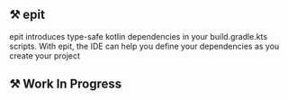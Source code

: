 ## ⚒️ epit

epit introduces type-safe kotlin dependencies in your build.gradle.kts scripts. With epit, the IDE can help you define
your dependencies as you create your project

## ⚒️ Work In Progress

